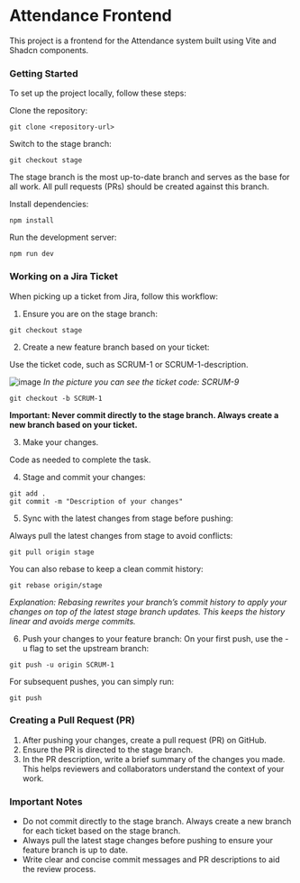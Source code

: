 # Attendance Frontend

This project is a frontend for the Attendance system built using Vite and Shadcn components.

### Getting Started

To set up the project locally, follow these steps:

Clone the repository:

```
git clone <repository-url>
```

Switch to the stage branch:

```
git checkout stage
```

The stage branch is the most up-to-date branch and serves as the base for all work. All pull requests (PRs) should be created against this branch.

Install dependencies:

```
npm install
```

Run the development server:

```
npm run dev
```

### Working on a Jira Ticket

When picking up a ticket from Jira, follow this workflow:

1. Ensure you are on the stage branch:

```
git checkout stage
```

2. Create a new feature branch based on your ticket:

Use the ticket code, such as SCRUM-1 or SCRUM-1-description.

![image](https://github.com/user-attachments/assets/d3bb4960-ed7a-4e83-b586-7861ce1b5ca5)
*In the picture you can see the ticket code: SCRUM-9*

```
git checkout -b SCRUM-1
```

**Important: Never commit directly to the stage branch. Always create a new branch based on your ticket.**

3. Make your changes.

Code as needed to complete the task.

4. Stage and commit your changes:

```
git add .
git commit -m "Description of your changes"
```

5. Sync with the latest changes from stage before pushing:

Always pull the latest changes from stage to avoid conflicts:

```
git pull origin stage
```

You can also rebase to keep a clean commit history:

```
git rebase origin/stage
```

_Explanation: Rebasing rewrites your branch’s commit history to apply your changes on top of the latest stage branch updates. This keeps the history linear and avoids merge commits._

6. Push your changes to your feature branch:
   On your first push, use the -u flag to set the upstream branch:

```
git push -u origin SCRUM-1
```

For subsequent pushes, you can simply run:

```
git push
```

### Creating a Pull Request (PR)

1. After pushing your changes, create a pull request (PR) on GitHub.
2. Ensure the PR is directed to the stage branch.
3. In the PR description, write a brief summary of the changes you made. This helps reviewers and collaborators understand the context of your work.

### Important Notes

- Do not commit directly to the stage branch. Always create a new branch for each ticket based on the stage branch.
- Always pull the latest stage changes before pushing to ensure your feature branch is up to date.
- Write clear and concise commit messages and PR descriptions to aid the review process.
